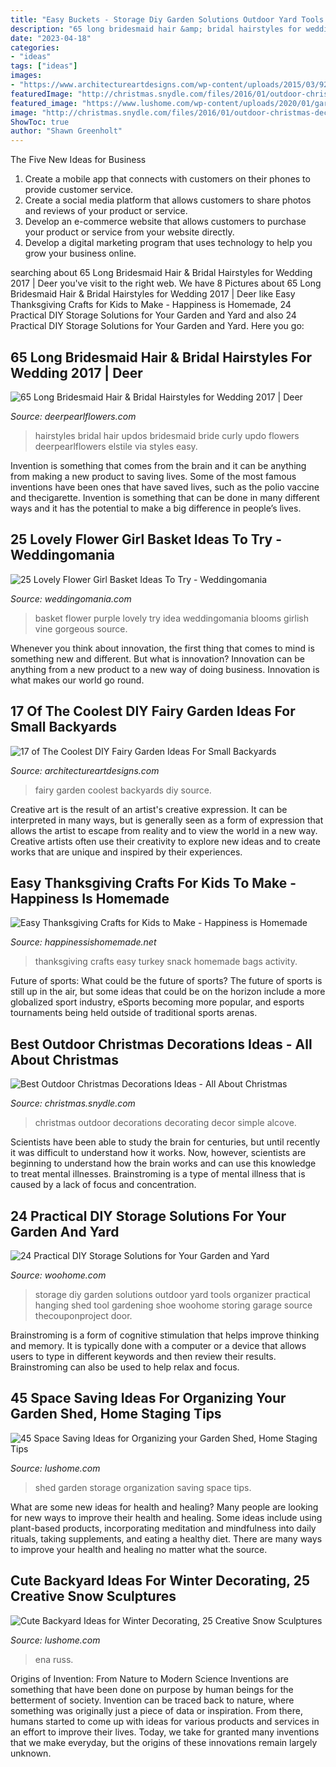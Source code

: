 ```yaml
---
title: "Easy Buckets - Storage Diy Garden Solutions Outdoor Yard Tools Organizer Practical Hanging Shed Tool Gardening Shoe Woohome Storing Garage Source Thecouponproject Door"
description: "65 long bridesmaid hair &amp; bridal hairstyles for wedding 2017"
date: "2023-04-18"
categories:
- "ideas"
tags: ["ideas"]
images:
- "https://www.architectureartdesigns.com/wp-content/uploads/2015/03/929-630x840.jpg"
featuredImage: "http://christmas.snydle.com/files/2016/01/outdoor-christmas-decorating-ideas-25.jpg"
featured_image: "https://www.lushome.com/wp-content/uploads/2020/01/garden-shed-storage-organization-tips-31.jpg"
image: "http://christmas.snydle.com/files/2016/01/outdoor-christmas-decorating-ideas-25.jpg"
ShowToc: true
author: "Shawn Greenholt"
---
```



The Five New Ideas for Business
1. Create a mobile app that connects with customers on their phones to provide customer service. 
2. Create a social media platform that allows customers to share photos and reviews of your product or service. 
3. Develop an e-commerce website that allows customers to purchase your product or service from your website directly. 
4. Develop a digital marketing program that uses technology to help you grow your business online.

	

		
searching about 65 Long Bridesmaid Hair &amp; Bridal Hairstyles for Wedding 2017 | Deer you've visit to the right web. We have 8 Pictures about 65 Long Bridesmaid Hair &amp; Bridal Hairstyles for Wedding 2017 | Deer like Easy Thanksgiving Crafts for Kids to Make - Happiness is Homemade, 24 Practical DIY Storage Solutions for Your Garden and Yard and also 24 Practical DIY Storage Solutions for Your Garden and Yard. Here you go:
		
    
## 65 Long Bridesmaid Hair &amp; Bridal Hairstyles For Wedding 2017 | Deer

<img loading=lazy src="http://www.deerpearlflowers.com/wp-content/uploads/2017/02/Long-Wedding-Hairstyles-Bridal-Updos-via-Elstile-36.jpg" onerror="this.onerror=null;this.src='https://tse4.mm.bing.net/th?id=OIP.QrW0WHkGuESYcWGF9bLlFQHaKl&amp;pid=15.1';" alt="65 Long Bridesmaid Hair &amp; Bridal Hairstyles for Wedding 2017 | Deer">

_Source: deerpearlflowers.com_

>hairstyles bridal hair updos bridesmaid bride curly updo flowers deerpearlflowers elstile via styles easy. 

	

Invention is something that comes from the brain and it can be anything from making a new product to saving lives. Some of the most famous inventions have been ones that have saved lives, such as the polio vaccine and thecigarette. Invention is something that can be done in many different ways and it has the potential to make a big difference in people’s lives.

    
## 25 Lovely Flower Girl Basket Ideas To Try - Weddingomania

<img loading=lazy src="http://i.weddingomania.com/2016/02/25-Lovely-Flower-Girl-Basket-Ideas-20.jpg" onerror="this.onerror=null;this.src='https://tse1.mm.bing.net/th?id=OIP.cfnGX-_mLaIftm3uPwlU4wAAAA&amp;pid=15.1';" alt="25 Lovely Flower Girl Basket Ideas To Try - Weddingomania">

_Source: weddingomania.com_

>basket flower purple lovely try idea weddingomania blooms girlish vine gorgeous source. 

	

Whenever you think about innovation, the first thing that comes to mind is something new and different. But what is innovation? Innovation can be anything from a new product to a new way of doing business. Innovation is what makes our world go round.

    
## 17 Of The Coolest DIY Fairy Garden Ideas For Small Backyards

<img loading=lazy src="https://www.architectureartdesigns.com/wp-content/uploads/2015/03/929-630x840.jpg" onerror="this.onerror=null;this.src='https://tse2.mm.bing.net/th?id=OIP.MqKwW5wnTypwjf68lO6JmAHaJ4&amp;pid=15.1';" alt="17 of The Coolest DIY Fairy Garden Ideas For Small Backyards">

_Source: architectureartdesigns.com_

>fairy garden coolest backyards diy source. 

	

Creative art is the result of an artist's creative expression. It can be interpreted in many ways, but is generally seen as a form of expression that allows the artist to escape from reality and to view the world in a new way. Creative artists often use their creativity to explore new ideas and to create works that are unique and inspired by their experiences.

    
## Easy Thanksgiving Crafts For Kids To Make - Happiness Is Homemade

<img loading=lazy src="https://www.happinessishomemade.net/wp-content/uploads/2015/10/Turkey_Snack_Bags_Thanksgiving_Kids_Activity_at_thatswhatchesaid.net_.png" onerror="this.onerror=null;this.src='https://tse4.mm.bing.net/th?id=OIP.XLpE27Dt02wkBQHd4rnMRQHaLE&amp;pid=15.1';" alt="Easy Thanksgiving Crafts for Kids to Make - Happiness is Homemade">

_Source: happinessishomemade.net_

>thanksgiving crafts easy turkey snack homemade bags activity. 

	

Future of sports: What could be the future of sports?
The future of sports is still up in the air, but some ideas that could be on the horizon include a more globalized sport industry, eSports becoming more popular, and esports tournaments being held outside of traditional sports arenas.

    
## Best Outdoor Christmas Decorations Ideas - All About Christmas

<img loading=lazy src="http://christmas.snydle.com/files/2016/01/outdoor-christmas-decorating-ideas-25.jpg" onerror="this.onerror=null;this.src='https://tse1.mm.bing.net/th?id=OIP.m7_bD05QYESQms1RULgImQHaJw&amp;pid=15.1';" alt="Best Outdoor Christmas Decorations Ideas - All About Christmas">

_Source: christmas.snydle.com_

>christmas outdoor decorations decorating decor simple alcove. 

	

Scientists have been able to study the brain for centuries, but until recently it was difficult to understand how it works. Now, however, scientists are beginning to understand how the brain works and can use this knowledge to treat mental illnesses. Brainstroming is a type of mental illness that is caused by a lack of focus and concentration.

    
## 24 Practical DIY Storage Solutions For Your Garden And Yard

<img loading=lazy src="http://www.woohome.com/wp-content/uploads/2015/07/diy-outdoor-storage-ideas-woohome-21.jpg" onerror="this.onerror=null;this.src='https://tse4.mm.bing.net/th?id=OIP.Dvn6_xD_h40PITgH4bTdDAHaK7&amp;pid=15.1';" alt="24 Practical DIY Storage Solutions for Your Garden and Yard">

_Source: woohome.com_

>storage diy garden solutions outdoor yard tools organizer practical hanging shed tool gardening shoe woohome storing garage source thecouponproject door. 

	

Brainstroming is a form of cognitive stimulation that helps improve thinking and memory. It is typically done with a computer or a device that allows users to type in different keywords and then review their results. Brainstroming can also be used to help relax and focus.

    
## 45 Space Saving Ideas For Organizing Your Garden Shed, Home Staging Tips

<img loading=lazy src="https://www.lushome.com/wp-content/uploads/2020/01/garden-shed-storage-organization-tips-31.jpg" onerror="this.onerror=null;this.src='https://tse4.mm.bing.net/th?id=OIP.j-4u5jI1P4JvTKr4pnop2wAAAA&amp;pid=15.1';" alt="45 Space Saving Ideas for Organizing your Garden Shed, Home Staging Tips">

_Source: lushome.com_

>shed garden storage organization saving space tips. 

	

What are some new ideas for health and healing?
Many people are looking for new ways to improve their health and healing. Some ideas include using plant-based products, incorporating meditation and mindfulness into daily rituals, taking supplements, and eating a healthy diet. There are many ways to improve your health and healing no matter what the source.

    
## Cute Backyard Ideas For Winter Decorating, 25 Creative Snow Sculptures

<img loading=lazy src="https://www.lushome.com/wp-content/uploads/2013/01/winter-decorating-backyard-ideas-snow-sculptures-15.jpg" onerror="this.onerror=null;this.src='https://tse1.mm.bing.net/th?id=OIP.gvFtEvDrSTi57Yh01e3CnAAAAA&amp;pid=15.1';" alt="Cute Backyard Ideas for Winter Decorating, 25 Creative Snow Sculptures">

_Source: lushome.com_

>ena russ. 

	

Origins of Invention: From Nature to Modern Science
Inventions are something that have been done on purpose by human beings for the betterment of society. Invention can be traced back to nature, where something was originally just a piece of data or inspiration. From there, humans started to come up with ideas for various products and services in an effort to improve their lives. Today, we take for granted many inventions that we make everyday, but the origins of these innovations remain largely unknown.

